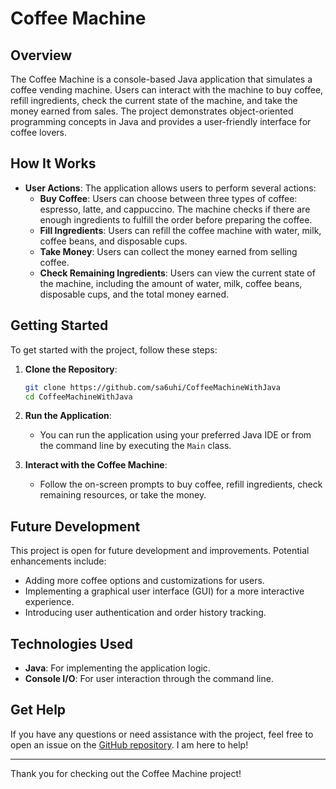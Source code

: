 # Coffee Machine

## Overview

The Coffee Machine is a console-based Java application that simulates a coffee vending machine. Users can interact with the machine to buy coffee, refill ingredients, check the current state of the machine, and take the money earned from sales. The project demonstrates object-oriented programming concepts in Java and provides a user-friendly interface for coffee lovers.

## How It Works

- **User Actions**: The application allows users to perform several actions:
  - **Buy Coffee**: Users can choose between three types of coffee: espresso, latte, and cappuccino. The machine checks if there are enough ingredients to fulfill the order before preparing the coffee.
  - **Fill Ingredients**: Users can refill the coffee machine with water, milk, coffee beans, and disposable cups.
  - **Take Money**: Users can collect the money earned from selling coffee.
  - **Check Remaining Ingredients**: Users can view the current state of the machine, including the amount of water, milk, coffee beans, disposable cups, and the total money earned.

## Getting Started

To get started with the project, follow these steps:

1. **Clone the Repository**:
    ```bash
    git clone https://github.com/sa6uhi/CoffeeMachineWithJava
    cd CoffeeMachineWithJava
    ```

2. **Run the Application**: 
   - You can run the application using your preferred Java IDE or from the command line by executing the `Main` class.

3. **Interact with the Coffee Machine**: 
   - Follow the on-screen prompts to buy coffee, refill ingredients, check remaining resources, or take the money.

## Future Development

This project is open for future development and improvements. Potential enhancements include:
- Adding more coffee options and customizations for users.
- Implementing a graphical user interface (GUI) for a more interactive experience.
- Introducing user authentication and order history tracking.

## Technologies Used

- **Java**: For implementing the application logic.
- **Console I/O**: For user interaction through the command line.

## Get Help

If you have any questions or need assistance with the project, feel free to open an issue on the [GitHub repository](https://github.com/sa6uhi/CoffeeMachineWithJava/issues). I am here to help!

---

Thank you for checking out the Coffee Machine project!
